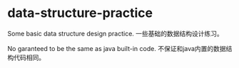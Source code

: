 # data-structure-practice
Some basic data structure design practice. 一些基础的数据结构设计练习。

No garanteed to be the same as java built-in code. 不保证和java内置的数据结构代码相同。
